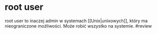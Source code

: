# root user
root user to inaczej admin w systemach [[Unix|unixowych]], który ma nieograniczone możliwości.
Może robić wszystko na systemie.
#review